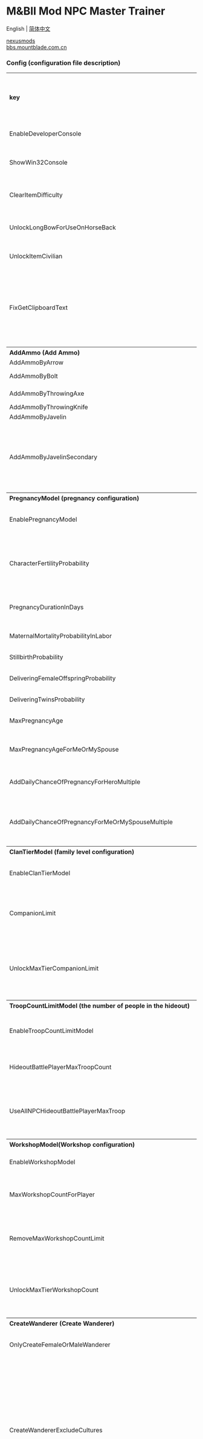 # M&BII Mod NPC Master Trainer

English | [简体中文](./README.md)

[nexusmods](https://www.nexusmods.com/mountandblade2bannerlord/mods/1807)  
[bbs.mountblade.com.cn](https://bbs.mountblade.com.cn/thread-2064895-1-1.html)

### **Config (configuration file description)**
<table> 
  <tr> 
    <th align="left">key</th>  
    <th align="left">Type</th>  
    <th align="left">default value</th>  
    <th align="left">Description</th>  
    <th align="left">The original settings in version e1.4.0.230377 / other explanations</th> 
  </tr>  
  <tr> 
    <td align="left">EnableDeveloperConsole</td>  
    <td align="left">bool</td>  
    <td align="left">true</td>  
    <td align="left">Enable the developer console</td>  
    <td align="left"/> 
  </tr>  
  <tr> 
    <td align="left">ShowWin32Console</td>  
    <td align="left">bool</td>  
    <td align="left">false</td>  
    <td align="left">Whether to display Win32 console</td>  
    <td align="left"/> 
  </tr>  
  <tr> 
    <td align="left">ClearItemDifficulty</td>  
    <td align="left">bool</td>  
    <td align="left">true</td>  
    <td align="left">Proficiency requirements for emptying items</td>  
    <td align="left"/> 
  </tr>  
  <tr> 
    <td align="left">UnlockLongBowForUseOnHorseBack</td>  
    <td align="left">bool</td>  
    <td align="left">true</td>  
    <td align="left">Unlock the longbow for use on horseback</td>  
    <td align="left"/> 
  </tr>  
  <tr> 
    <td align="left">UnlockItemCivilian</td>  
    <td align="left">bool</td>  
    <td align="left">true</td>  
    <td align="left">Unlock civilian costumes</td>  
    <td align="left"/> 
  </tr>  
  <tr> 
    <td align="left">FixGetClipboardText</td>  
    <td align="left">bool</td>  
    <td align="left">true</td>  
    <td align="left">Fixed possible garbled non English characters pasted from the clipboard in the current game</td>  
    <td align="left"/> 
  </tr>  
  <tr> 
    <th align="left" colspan="5">AddAmmo (Add Ammo)</th> 
  </tr>  
  <tr> 
    <td align="left">AddAmmoByArrow</td>  
    <td align="left">ushort</td>  
    <td align="left">11</td>  
    <td align="left">Arrow</td>  
    <td align="left"/> 
  </tr>  
  <tr> 
    <td align="left">AddAmmoByBolt</td>  
    <td align="left">ushort</td>  
    <td align="left">6</td>  
    <td align="left">crossbow arrows</td>  
    <td align="left"/> 
  </tr>  
  <tr> 
    <td align="left">AddAmmoByThrowingAxe</td>  
    <td align="left">ushort</td>  
    <td align="left">2</td>  
    <td align="left">Throwing axe</td>  
    <td align="left"/> 
  </tr>  
  <tr> 
    <td align="left">AddAmmoByThrowingKnife</td>  
    <td align="left">ushort</td>  
    <td align="left">13</td>  
    <td align="left">Flying knife</td>  
    <td align="left"/> 
  </tr>  
  <tr> 
    <td align="left">AddAmmoByJavelin</td>  
    <td align="left">ushort</td>  
    <td align="left">1</td>  
    <td align="left">Javelin</td>  
    <td align="left"/> 
  </tr>  
  <tr> 
    <td align="left">AddAmmoByJavelinSecondary</td>  
    <td align="left">ushort</td>  
    <td align="left">0</td>  
    <td align="left">Javelin (Secondary weapon is a long rod weapon that needs to be switched to javelin by pressing X)</td>  
    <td align="left"/> 
  </tr>  
  <tr> 
    <th align="left" colspan="5">PregnancyModel (pregnancy configuration)</th> 
  </tr>  
  <tr> 
    <td align="left">EnablePregnancyModel</td>  
    <td align="left">bool</td>  
    <td align="left">false</td>  
    <td align="left">Whether to enable pregnancy configuration</td>  
    <td align="left"/> 
  </tr>  
  <tr> 
    <td align="left">CharacterFertilityProbability</td>  
    <td align="left">float?</td>  
    <td align="left">null</td>  
    <td align="left">Set the proportion of fertility for all characters when creating a new game</td>  
    <td align="left">0.95(This item does not exist in e1.5.2 and is deleted in mod version 1.0.9)</td> 
  </tr>  
  <tr> 
    <td align="left">PregnancyDurationInDays</td>  
    <td align="left">float?</td>  
    <td align="left">null</td>  
    <td align="left">Pregnancy period (number of days)</td>  
    <td align="left">36</td> 
  </tr>  
  <tr> 
    <td align="left">MaternalMortalityProbabilityInLabor</td>  
    <td align="left">float?</td>  
    <td align="left">null</td>  
    <td align="left">Maternal childbirth mortality rate</td>  
    <td align="left">0.015</td> 
  </tr>  
  <tr> 
    <td align="left">StillbirthProbability</td>  
    <td align="left">float?</td>  
    <td align="left">null</td>  
    <td align="left">Probability of stillbirth</td>  
    <td align="left">0.01</td> 
  </tr>  
  <tr> 
    <td align="left">DeliveringFemaleOffspringProbability</td>  
    <td align="left">float?</td>  
    <td align="left">null</td>  
    <td align="left">Female child-bearing rate</td>  
    <td align="left">0.51</td> 
  </tr>  
  <tr> 
    <td align="left">DeliveringTwinsProbability</td>  
    <td align="left">float?</td>  
    <td align="left">null</td>  
    <td align="left">Probability of having twins</td>  
    <td align="left">0.03</td> 
  </tr>  
  <tr> 
    <td align="left">MaxPregnancyAge</td>  
    <td align="left">float?</td>  
    <td align="left">null</td>  
    <td align="left">Maximum gestational age</td>  
    <td align="left" rowspan="2">45</td> 
  </tr>  
  <tr> 
    <td align="left">MaxPregnancyAgeForMeOrMySpouse</td>  
    <td align="left">float?</td>  
    <td align="left">null</td>  
    <td align="left">Maximum gestational age of me or my spouse</td> 
  </tr>  
  <tr> 
    <td align="left">AddDailyChanceOfPregnancyForHeroMultiple</td>  
    <td align="left">ulong</td>  
    <td align="left">1</td>  
    <td align="left">daily pregnancy odds multiples</td>  
    <td align="left" rowspan="2">(Multiplication) This value only takes effect when it is not equal to 1, and if it is 0, there is no chance.</td> 
  </tr>  
  <tr> 
    <td align="left">AddDailyChanceOfPregnancyForMeOrMySpouseMultiple</td>  
    <td align="left">ulong</td>  
    <td align="left">1</td>  
    <td align="left">I or my spouse’s daily pregnancy odds multiples</td> 
  </tr>  
  <tr> 
    <th align="left" colspan="5">ClanTierModel (family level configuration)</th> 
  </tr>  
  <tr> 
    <td align="left">EnableClanTierModel</td>  
    <td align="left">bool</td>  
    <td align="left">false</td>  
    <td align="left">Whether to enable family level configuration</td>  
    <td align="left"/> 
  </tr>  
  <tr> 
    <td align="left">CompanionLimit</td>  
    <td align="left">int?</td>  
    <td align="left">null</td>  
    <td align="left">The number of companions (wanderers) a player can have</td>  
    <td align="left"/> 
  </tr>  
  <tr> 
    <td align="left">UnlockMaxTierCompanionLimit</td>  
    <td align="left">bool</td>  
    <td align="left">true</td>  
    <td align="left">Unlock the number of companions (wanderers) a player can have at the highest family level</td>  
    <td align="left"/> 
  </tr>  
  <tr> 
    <th align="left" colspan="5">TroopCountLimitModel (the number of people in the hideout)</th> 
  </tr>  
  <tr> 
    <td align="left">EnableTroopCountLimitModel</td>  
    <td align="left">bool</td>  
    <td align="left">false</td>  
    <td align="left">Whether to enable the number allocation in the hideout</td>  
    <td align="left" rowspan="3">Because the e1.4.3 version deleted the original hideout configuration code, this configuration is no longer available, it will be deleted in this Mod version 1.0.5</td> 
  </tr>  
  <tr> 
    <td align="left">HideoutBattlePlayerMaxTroopCount</td>  
    <td align="left">int?</td>  
    <td align="left">null</td>  
    <td align="left">Maximum number of people in the hideout</td> 
  </tr>  
  <tr> 
    <td align="left">UseAllNPCHideoutBattlePlayerMaxTroop</td>  
    <td align="left">bool</td>  
    <td align="left">true</td>  
    <td align="left">Use the total number of NPCs in the player’s army as the maximum limit</td> 
  </tr>  
  <tr> 
    <th align="left" colspan="5">WorkshopModel(Workshop configuration)</th> 
  </tr>  
  <tr> 
    <td align="left">EnableWorkshopModel</td>  
    <td align="left">bool</td>  
    <td align="left">false</td>  
    <td align="left">Open workshop configuration</td>  
    <td align="left"/> 
  </tr>  
  <tr> 
    <td align="left">MaxWorkshopCountForPlayer</td>  
    <td align="left">int?</td>  
    <td align="left">null</td>  
    <td align="left">Maximum number of workshops a player can own</td>  
    <td align="left" rowspan="3">The maximum number of workshop options are mutually exclusive, with priority from top to bottom</td> 
  </tr>  
  <tr> 
    <td align="left">RemoveMaxWorkshopCountLimit</td>  
    <td align="left">bool</td>  
    <td align="left">false</td>  
    <td align="left">Remove the maximum number of workshops a player can own</td> 
  </tr>  
  <tr> 
    <td align="left">UnlockMaxTierWorkshopCount</td>  
    <td align="left">bool</td>  
    <td align="left">true</td>  
    <td align="left">Unlock the number of workshops a player can have at the highest family level</td> 
  </tr>  
  <tr> 
    <th align="left" colspan="5">CreateWanderer (Create Wanderer)</th> 
  </tr>  
  <tr> 
    <td align="left">OnlyCreateFemaleOrMaleWanderer</td>  
    <td align="left">bool?</td>  
    <td align="left">null</td>  
    <td align="left">Create only female or male wanderers</td>  
    <td align="left">true only create female / false only create male</td> 
  </tr>  
  <tr> 
    <td align="left">CreateWandererExcludeCultures</td>  
    <td align="left">string[]</td>  
    <td align="left">["empire"]</td>  
    <td align="left">Culture excluded when creating homeless</td>  
    <td align="left">Because the wanderer attribute of the empire culture is relatively stretched, the empire is excluded by default, and the value is the English name of the culture. You can use the command print.cultures to query all the English names of the culture</td> 
  </tr>  
  <tr> 
    <th align="left" colspan="5">SetBattlefieldCommander (Set Battlefield Commander)</th> 
  </tr>  
  <tr> 
    <td align="left">BattlefieldCommanderStringIds</td>  
    <td align="left">string[]</td>  
    <td align="left">null</td>  
    <td align="left" colspan="2">Set the default commander on the battlefield, you can set multiple commanders to cycle the player’s forces to match the first one when in use, use StringId to specify, you can use export_csv.all_hero command to generate View the StringId of the role in CSV file</td> 
  </tr>  
  <tr> 
    <td align="left">EnableAfterDeathControl</td>  
    <td align="left">bool</td>  
    <td align="left">true</td>  
    <td align="left">Enable NPC control after death</td>  
    <td align="left">It may conflict with Mod [Control Your Allies After Death] or similar functions. Set this option to false to block the mod’s functions to avoid conflicts</td> 
  </tr>  
  <tr> 
    <td align="left">AfterDeathControlOnly__Noble_Or_Wanderer_Or_NobleOrWanderer</td>  
    <td align="left">bool?</td>  
    <td align="left">null</td>  
    <td align="left">Control NPC type filtering after death</td>  
    <td align="left">null only controls the nobles or wanderers after death / true controls only the nobles after death / false controls only the wanderers after death</td> 
  </tr>  
  <tr> 
    <td align="left">AfterDeathControlExcludePlayer</td>  
    <td align="left">bool</td>  
    <td align="left">false</td>  
    <td align="left">Exclude players from control NPC selection after death</td>  
    <td align="left"/> 
  </tr>  
  <tr> 
    <td align="left">MySpouseCanDiedInLabor</td>  
    <td align="left">bool</td>  
    <td align="left">false</td>  
    <td align="left">My spouse will die of childbirth. If the player's role is male, the spouse will have a certain probability of dying of dystocia during childbirth. The default value of this option is false to avoid the above situation. If this value is set to true, the original logic will not be modified</td>  
    <td align="left"/> 
  </tr>
  <tr>
  	<th align="left" colspan="4">AgeModel(Age configuration)</th>
  	<th align="left">The original settings in version e1.5.4.245039</th>
  </tr>
  <tr>
  	<td align="left">EnableAgeModel</td>
  	<td align="left">bool</td>
  	<td align="left">false</td>
  	<td align="left"></td>
  	<td align="left"></td>
  </tr>
  <tr>
  	<td align="left">BecomeInfantAge</td>
  	<td align="left">int?</td>
  	<td align="left">null</td>
  	<td align="left"></td>
  	<td align="left">3</td>
  </tr>
  <tr>
  	<td align="left">BecomeChildAge</td>
  	<td align="left">int?</td>
  	<td align="left">null</td>
  	<td align="left"></td>
  	<td align="left">6</td>
  </tr>
  <tr>
  	<td align="left">BecomeTeenagerAge</td>
  	<td align="left">int?</td>
  	<td align="left">null</td>
  	<td align="left"></td>
  	<td align="left">14</td>
  </tr>
  <tr>
  	<td align="left">HeroComesOfAge</td>
  	<td align="left">int?</td>
  	<td align="left">null</td>
  	<td align="left"></td>
  	<td align="left">18</td>
  </tr>
  <tr>
  	<td align="left">BecomeOldAge</td>
  	<td align="left">int?</td>
  	<td align="left">null</td>
  	<td align="left"></td>
  	<td align="left">47</td>
  </tr>
  <tr>
  	<td align="left">MaxAge</td>
  	<td align="left">int?</td>
  	<td align="left">null</td>
  	<td align="left"></td>
  	<td align="left">128</td>
  </tr> 
</table>

### **Command (Command line instructions)**
CTRL and ~ enable the developer console in the game. Currently, the developer console can only type in English. non English char will become ???. You can enter the following commands in the developer console
<table> 
  <tr> 
    <th align="left">Command</th>  
    <th align="left">Description</th> 
  </tr>  
  <tr> 
    <th align="left" colspan="2">Skills and specializations and attributes</th> 
  </tr>  
  <tr> 
    <td align="left">npc.reset_perks [name]</td>  
    <td align="left">Reset the character skill points in the player’s army</td> 
  </tr>  
  <tr> 
    <td align="left">npc.reset_focus [name]</td>  
    <td align="left">Reset the character in the player’s army. Specialization point</td> 
  </tr>  
  <tr> 
    <td align="left">npc.reset_attrs [name]</td>  
    <td align="left">Reset the character attribute points in the player’s troops</td> 
  </tr>  
  <tr> 
    <td align="left">npc.reset [name]</td>  
    <td align="left">Reset the character skill/specialization/attribute points in the player’s army</td> 
  </tr>  
  <tr> 
    <td align="left">npc.remove_attrs [name] | [attrType] | [value]</td>  
    <td align="left">Remove the attributes of the characters in the player’s army and return them to the available points. The attributes must be kept at least 1 point</td> 
  </tr>  
  <tr> 
    <td align="left">npc.remove_focus [name] | [row] | [column] | [value]</td>  
    <td align="left">Remove the focus of the character from the player’s army and return it to the available points. All focus can be returned</td> 
  </tr>  
  <tr> 
    <td align="left">npc.remove_focus_by_entire_line [name] | [row] | [value]</td>  
    <td align="left">Remove the specialization of a entire line of a character in the player's army and return it to the available points</td> 
  </tr>  
  <tr> 
    <th align="left" colspan="2">Blacksmiths and Forging</th> 
  </tr>  
  <tr> 
    <td align="left">npc.reset_perks_check_smith [bool]</td>  
    <td align="left">Set whether to check the blacksmith skills when resetting the skill points, minus the specialization and attributes added by the skill points, the default is false</td> 
  </tr>  
  <tr> 
    <td align="left">npc.check_legendary_smith [name]</td>  
    <td align="left">Check if the character has Legendary Blacksmith skill points</td> 
  </tr>  
  <tr> 
    <td align="left">npc.add_perk_legendary_smith [name]</td>  
    <td align="left">Check if the character has Legendary Blacksmith skill points</td> 
  </tr>  
  <tr> 
    <th align="left" colspan="2">Information query</th> 
  </tr>  
  <tr> 
    <td align="left">npc.refresh_last_seen_location</td>  
    <td align="left">Refresh all the wanderers and nobles’ last seen positions in the encyclopedia</td> 
  </tr>  
  <tr> 
    <td align="left">print.towns_name_prosperity_desc [count]</td>  
    <td align="left">Display the count town names with the highest prosperity according to the town’s prosperity</td> 
  </tr>  
  <tr> 
    <td align="left">export_csv.query_path</td>  
    <td align="left">Query the path of the exported csv file</td> 
  </tr>  
  <tr> 
    <td align="left">export_csv.open_dir</td>  
    <td align="left">Open the folder where the exported csv file is located</td> 
  </tr>  
  <tr> 
    <th align="left" colspan="2">Export visualization table</th> 
  </tr>  
  <tr> 
    <td align="left">export_csv.wanderers</td>  
    <td align="left">Export all the vagrant data to a csv file</td> 
  </tr>  
  <tr> 
    <td align="left">export_csv.nobles</td>  
    <td align="left">Export all the nobles data to a csv file</td> 
  </tr>  
  <tr> 
    <td align="left">export_csv.all_hero</td>  
    <td align="left">Export all character data to a csv file</td> 
  </tr>  
  <tr> 
    <td align="left">export_csv.all_towns</td>  
    <td align="left">Export all town data to a csv file</td> 
  </tr>  
  <tr> 
    <th align="left" colspan="2">Inspection and treatment of infertility</th> 
  </tr>  
  <tr> 
    <td align="left">npc.check_is_fertile [name]</td>  
    <td align="left">Check if the character is fertile</td> 
  </tr>  
  <tr> 
    <td align="left">npc.set_is_fertile_true [name]</td>  
    <td align="left">Set the role to be fertile</td> 
  </tr>  
  <tr> 
    <td align="left">npc.set_is_fertile_false [name]</td>  
    <td align="left">Set the role to be non-fertile</td> 
  </tr>  
  <tr> 
    <th align="left" colspan="2">Beauty and plastic surgery</th> 
  </tr>  
  <tr> 
    <td align="left">npc.change_body [name]</td>  
    <td align="left">To change the pinched face data of the specified character, copy the pinched face data (BodyProperties) to the clipboard and execute it</td> 
  </tr>  
  <tr> 
    <td align="left">npc.random_body [name]</td>  
    <td align="left">Randomly generate a new pinch face data (BodyProperties) for the specified character</td> 
  </tr>  
  <tr> 
    <th align="left" colspan="2">Battlefield control NPC</th> 
  </tr>  
  <tr> 
    <td align="left">print.npcs_index</td>  
    <td align="left">Display the npc subscript in the player’s army corresponding to the npc name, displayed in the message window in the lower left corner</td> 
  </tr>  
  <tr> 
    <td align="left">npc_control.name [name]</td>  
    <td align="left">Control npc on the battlefield (specified by the English name of npc)</td> 
  </tr>  
  <tr> 
    <td align="left">npc_control.index [index]</td>  
    <td align="left">Control the designated npc on the battlefield (via the npc subscript in the player’s army)</td> 
  </tr>  
  <tr> 
    <td align="left">npc_control.next</td>  
    <td align="left">Control the next npc on the battlefield</td> 
  </tr>  
  <tr> 
    <td align="left">npc_control.next_noble</td>  
    <td align="left">Control the next npc (noble) on the battlefield</td> 
  </tr>  
  <tr> 
    <td align="left">npc_control.next_wanderer</td>  
    <td align="left">Control the next npc (wanderer) on the battlefield</td> 
  </tr>  
  <tr> 
    <td align="left" colspan="2">The battlefield commander specified by the command is only valid in this game. Loading the archive, and re-entering after exiting the game will invalidate the set value. It is recommended to use the BattlefieldCommanderStringIds specified in the Config configuration</td> 
  </tr>  
  <tr> 
    <td align="left">npc_control.set_battle_commander_name [name]</td>  
    <td align="left">Set up a battlefield commander (specified by the English name of npc)</td> 
  </tr>  
  <tr> 
    <td align="left">npc_control.set_battle_commander_index [index]</td>  
    <td align="left">Set the battlefield commander (via the npc subscript in the player’s army)</td> 
  </tr>  
  <tr> 
    <th align="left" colspan="2">Other miscellaneous</th> 
  </tr>  
  <tr> 
    <td align="left">npc.clone [name] | [count?]</td>  
    <td align="left">Clone the character in the player’s army</td> 
  </tr>  
  <tr> 
    <td align="left">npc.clone_fix_empty_wounded</td>  
    <td align="left">Fixed a permanent casualty in a player's unit caused by the use of clone player's character</td> 
  </tr>  
  <tr> 
    <td align="left">npc.fill_up [name] | [num?]</td>  
    <td align="left">To fill up the character’s skill/specialization/attribute points in the player’s army, the cheat mode must be turned on</td> 
  </tr>  
  <tr> 
    <td align="left" colspan="2">Because the developer console cannot input non English Char, you need to copy the new name to the clipboard and execute the following command</td> 
  </tr>  
  <tr> 
    <td align="left">rename.children [num]</td>  
    <td align="left">The player's numth child is renamed (num starts from 1)</td> 
  </tr>
  <tr>
    <td align="left">campaign.kill_player</td>
    <td align="left">Kill the player immediately and choose the heir</td>
  </tr>
  <tr>
    <td align="left">config.handle_crafted_weapon_item_npcmt</td>
    <td align="left">Re-run all forged items according to Config (unlock civilian mode, unlock proficiency, use longbow on horseback, add ammunition). You can use this command after the blacksmith forges new items. If the forged weapon contains ammunition such as javelins Items, execution of this command will cause the ammunition to increase again, and the file can be read back to normal after saving</td>
  </tr>
	<tr>
		<td align="left">npc.set_age [name] | [age]</td>
		<td align="left">set npc age by hero name</td>
	</tr>
</table>

### **Example (Command line usage example)**
<table> 
  <tr> 
    <th align="left">Example</th>  
    <th align="left">Description</th> 
  </tr>  
  <tr> 
    <td align="left">npc.reset_perks me</td>  
    <td align="left">Reset the player’s skill points</td> 
  </tr>  
  <tr> 
    <td align="left">npc.reset_perks all_not_me</td>  
    <td align="left">Reset the skill points of characters other than players in the player’s army</td> 
  </tr>  
  <tr> 
    <td align="left">npc.reset_perks wanderer</td>  
    <td align="left">Reset the skill points of all Rangers in the player’s army</td> 
  </tr>  
  <tr> 
    <td align="left">npc.reset_perks noble</td>  
    <td align="left">Reset the npc skill points of all nobles (former/spouse/children) in the player’s army</td> 
  </tr>  
  <tr> 
    <td align="left">npc.reset_perks morcon</td>  
    <td align="left">Reset Morcon’s skill points in the player’s army</td> 
  </tr>  
  <tr> 
    <td align="left">npc.reset_perks morcon-2</td>  
    <td align="left">Reset the skill point of the second Morcon in the player’s army</td> 
  </tr>  
  <tr> 
    <td align="left">npc.check_legendary_smith me</td>  
    <td align="left">Check if the player has legendary blacksmith skill points</td> 
  </tr>  
  <tr> 
    <td align="left">npc.add_perk_legendary_smith me</td>  
    <td align="left">Add legendary blacksmith skill points to players</td> 
  </tr>  
  <tr> 
    <td align="left">npc.reset_perks khachin_the_swift bilik_the_she-wolf</td>  
    <td align="left">Reset the skill points of Kachin Jie Ying and Bilik Shewolf</td> 
  </tr>  
  <tr> 
    <td align="left">npc.check_is_fertile all_not_me</td>  
    <td align="left">Check whether characters other than players in the player’s army are fertile</td> 
  </tr>  
  <tr> 
    <td align="left">npc.npc.clone all_not_me | 15</td>  
    <td align="left">The number of Wanderers and nobles in the player’s army other than the player is cloned to 15, if it is currently 1, it is +14, if it is currently 20 it is -5</td> 
  </tr>  
  <tr> 
    <td align="left">npc.clone wanderer | 10</td>  
    <td align="left">The number of Rangers in the player’s army is cloned to 10</td> 
  </tr>  
  <tr> 
    <td align="left">npc.fill_up all</td>  
    <td align="left">Fill up the skill/specialization/attribute points of all characters in the player’s army</td> 
  </tr>  
  <tr> 
    <td align="left">npc.fill_up all | 999</td>  
    <td align="left">Fill up the skill/specialization/attribute points of all characters in the player’s army and set all proficiency to 999</td> 
  </tr> 
</table>

### **Arguments Or Types (type or parameter name description)**
<table> 
  <tr> 
    <th align="left">Type or parameter name</th>  
    <th align="left">Description</th>  
    <th align="left">Value range</th> 
  </tr>  
  <tr> 
    <td align="left">count</td>  
    <td align="left">Total</td>  
    <td align="left">positive integer</td> 
  </tr>  
  <tr> 
    <td align="left">bool</td>  
    <td align="left"/>  
    <td align="left">true or false</td> 
  </tr>  
  <tr> 
    <td align="left">row</td>  
    <td align="left">The left column of the skill panel, attributes</td>  
    <td align="left">1~6 integer</td> 
  </tr>  
  <tr> 
    <td align="left">column</td>  
    <td align="left">The left row of the skills panel, skills</td>  
    <td align="left">1~3 integer</td> 
  </tr>  
  <tr> 
    <td align="left">index</td>  
    <td align="left">The subscript starts from 0, 0 and a positive integer</td>  
    <td align="left"/> 
  </tr>  
  <tr> 
    <td align="left">attrType</td>  
    <td align="left">The left column of the skill panel, attributes</td>  
    <td align="left">1~6 integer or Vigor, Control, Endurance, Cunning, Social, Intelligence</td> 
  </tr>  
  <tr> 
    <td align="left">name</td>  
    <td align="left" colspan="2">Fixed value me(me), all_not_me(except me), wanderer(wanderer), noble(noble) or character English name (in [ESC-option-game Settings] Change the language to English to see the English name of the role. If there is a space in the name, you need to use an underscore (_) to replace the space. If there are multiple roles with the same name, add -2 after the name and specify the second one)</td> 
  </tr> 
</table>

### **Change Log**
- v1.1.1
	- **Default Behavior Modify**
		- The spouse does not die of dystocia during childbirth (only when the player's role is male)
	- New Command
		- npc.set_age
		- npc.clone_fix_empty_wounded
	- Config
		- MySpouseCanDiedInLabor
		- EnableAgeModel
		- BecomeInfantAge
		- BecomeChildAge
		- BecomeTeenagerAge
		- HeroComesOfAge
		- BecomeOldAge
		- MaxAge
	- Improve 
		- Selection of NPC sequence for battlefield control
    - **Fix**
        - When controlling NPC, if there is a flash back caused by the wounded
        - Processing equipment (unlock horse longbow, civilian mode, proficiency, ammo, etc.) Takes effect when a new game is created
- v1.1.0
	- New Command
		- config.handle_crafted_weapon_item_npcmt
	- Improve
		- Processing equipment can be used to forge weapons
- v1.0.9
	- Improve
		- Compatible e1.5.2
- v1.0.8
	- New Command
		- campaign.kill_player
		- npc.remove_focus_by_entire_line
	- Improve
	 	- Compatible e1.5.0
- v1.0.7
	- New Command
		- npc.remove_focus
	- Improve
		- Localization (text translation)
- v1.0.6
    - **Default Behavior Modify**
        - Exclude empire culture when creating wanderer
        - Control other NPCs after death on the battlefield
	- Config
		- CreateWandererExcludeCultures
		- OnlyCreateFemaleOrMaleWanderer
		- BattlefieldCommanderStringIds
		- EnableAfterDeathControl
		- AfterDeathControlExcludePlayer
		- AfterDeathControlOnly__Noble_Or_Wanderer_Or_NobleOrWanderer
- v1.0.5
	- New Command
		- npc.clone
	- Improve
		- Compatible e1.4.3
- v1.0.3
	- New Command
		- npc_control.name
		- npc_control.index
		- npc_control.next
		- npc_control.next_noble
		- npc_control.next_wanderer
		- print.npcs_index
- v1.0.2
	- New Command
		- npc.change_body
		- npc.random_body
	- Config
		- FixGetClipboardText
- v1.0.1
	- New Command
		- rename.children
		- npc.check_is_fertile
		- npc.set_is_fertile_true
		- npc.set_is_fertile_false
	- Improve
		- Correction of occupation data in export CSV
		- Check the legend blacksmith command output results text content
- v1.0.0
	- **Default Behavior Modify**
		- AddAmmo
			- Arrow +11
			- Bolt +6
			- ThrowingAxe +2
			- ThrowingKnife +13
			- Javelin +1
    - Clear Item Difficulty
    - Unlock LongBow For Use On Horse Back
    - Unlock Item Civilian

